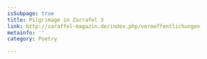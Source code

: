 ```yaml
---
isSubpage: true
title: Pilgrimage in Zarrafel 3
link: http://zaraffel-magazin.de/index.php/veroeffentlichungen
metainfo: ''
category: Poetry

---
```

